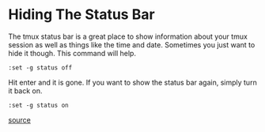 # Hiding The Status Bar

The tmux status bar is a great place to show information about your tmux
session as well as things like the time and date. Sometimes you just want to
hide it though. This command will help.

```
:set -g status off
```

Hit enter and it is gone. If you want to show the status bar again, simply
turn it back on.

```
:set -g status on
```

[source](https://superuser.com/questions/265320/disable-the-status-bar-in-tmux)
